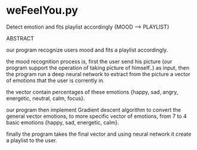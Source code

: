 # weFeelYou.py
Detect emotion and fits playlist accordingly {MOOD --> PLAYLIST}

ABSTRACT

our program recognize users mood and fits a playlist accordingly.

the mood recognition process is, first the user send his picture 
(our program support the operation of taking picture of himself..) 
as input, then the program run a deep neural network to extract from 
the picture a vector of emotions that the user is corrently in. 

the vector contain percentages of these emotions {happy, sad, angry, energetic, neutral, calm, focus}.

our program then implement Gradient descent algorithm to convert the general vector emotions,
to more specific vector of emotions, from 7 to 4 basic emotions {happy, sad, energetic, calm}. 

finally the program takes the final vector and using neural network it create a playlist to
the user.
